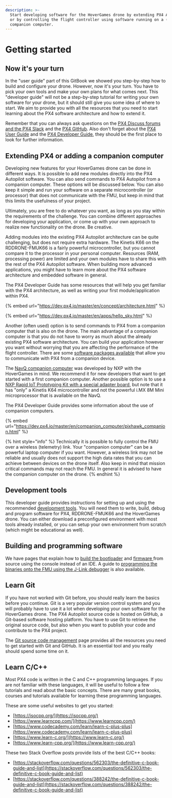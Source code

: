 ```yaml
---
description: >-
  Start developing software for the HoverGames drone by extending PX4 Autopilot
  or by controlling the flight controller using software running on a (separate)
  companion computer.
---
```


# Getting started

## Now it's your turn

In the "user guide" part of this GitBook we showed you step-by-step how to build and configure your drone. However, now it's your turn. You have to pick your own tools and make your own plans for what comes next. This "developer guide" will not be a step-by-step tutorial for writing your own software for your drone, but it should still give you some idea of where to start. We aim to provide you with all the resources that you need to start learning about the PX4 software architecture and how to extend it.&#x20;

Remember that you can always ask questions on the [PX4 Discuss forums and the PX4 Slack](../contact.md#px4-slack-and-discuss-forum) and the [PX4 GitHub](https://github.com/PX4/Firmware). Also don't forget about the [PX4 User Guide](http://docs.px4.io/master/en/index.html) and the [PX4 Developer Guide](https://dev.px4.io/master/en/index.html), they should be the first place to look for further information.

## Extending PX4 or adding a companion computer

Developing new features for your HoverGames drone can be done in different ways. It is possible to add new modules directly into the PX4 Autopilot software. You can also send commands to PX4 Autopilot from a companion computer. These options will be discussed below. You can also keep it simple and run your software on a separate microcontroller (or processor) that does not communicate with the FMU, but keep in mind that this limits the usefulness of your project.

Ultimately, you are free to do whatever you want, as long as you stay within the requirements of the challenge. You can combine different approaches for developing your application, or come up with your own approach to realize new functionality on the drone. Be creative.

Adding modules into the existing PX4 Autopilot architecture can be quite challenging, but does not require extra hardware. The Kinetis K66 on the RDDRONE-FMUK66 is a fairly powerful microcontroller, but you cannot compare it to the processor in your personal computer. Resources (RAM, processing power) are limited and your own modules have to share this with the rest of the PX4 Autopilot software. When building more advanced applications, you might have to learn more about the PX4 software architecture and embedded software in general.

The PX4 Developer Guide has some resources that will help you get familiar with the PX4 architecture, as well as writing your first module/application within PX4.

{% embed url="https://dev.px4.io/master/en/concept/architecture.html" %}

{% embed url="https://dev.px4.io/master/en/apps/hello_sky.html" %}

Another (often used) option is to send commands to PX4 from a companion computer that is also on the drone. The main advantage of a companion computer is that you do not have to worry as much about the already existing PX4 software architecture. You can build your application however you want without worrying that you are affecting the performance of the flight controller. There are some [software packages available](companion-computers.md#mavsdk) that allow you to communicate with PX4 from a companion device.

The [NavQ companion computer](https://nxp.gitbook.io/8mmnavq/) was developed by NXP with the HoverGames in mind. We recommend it for new developers that want to get started with a first companion computer. Another possible option is to use a [NXP Rapid IoT Prototyping Kit with a special adapter board](../add-ons/rapid-iot/), but note that it has "only" a Kinetis K64 microcontroller and not the powerful i.MX 8M Mini microprocessor that is available on the NavQ.

The PX4 Developer Guide provides some information about the use of companion computers.

{% embed url="https://dev.px4.io/master/en/companion_computer/pixhawk_companion.html" %}

{% hint style="info" %}
Technically it is possible to fully control the FMU over a wireless (telemetry) link. Your "companion computer" can be a powerful laptop computer if you want. However, a wireless link may not be reliable and usually does not support the high data rates that you can achieve between devices on the drone itself. Also keep in mind that mission critical commands may not reach the FMU. In general it is advised to have the companion computer on the drone.
{% endhint %}

## Development tools

This developer guide provides instructions for setting up and using the recommended [development tools](tools/). You will need them to write, build, debug and program software for PX4, RDDRONE-FMUK66 and the HoverGames drone. You can either download a preconfigured environment with most tools already installed, or you can setup your own environment from scratch (which might be educational as well).

## Building and programming software

We have pages that explain how to [build the bootloader](building-bootloader.md) and [firmware ](building-firmware.md)from source using the console instead of an IDE. A guide to [programming the binaries onto the FMU using the J-Link debugger](program-software-using-debugger.md) is also available.

## Learn Git

If you have not worked with Git before, you should really learn the basics before you continue. Git is a very popular version control system and you will probably have to use it a lot when developing your own software for the HoverGames drone. The PX4 Autopilot source code is hosted on GitHub, a Git-based software hosting platform. You have to use Git to retrieve the original source code, but also when you want to publish your code and contribute to the PX4 project.

The [Git source code management](git.md) page provides all the resources you need to get started with Git and GitHub. It is an essential tool and you really should spend some time on it.

## Learn C/C++

Most PX4 code is written in the C and C++ programming languages. If you are not familiar with these languages, it will be useful to follow a few tutorials and read about the basic concepts. There are many great books, courses and tutorials available for learning these programming languages.

These are some useful websites to get you started:

* [https://isocpp.org/](https://isocpp.org/)
* [https://www.learncpp.com/](https://www.learncpp.com/)
* [https://www.codecademy.com/learn/learn-c-plus-plus](https://www.codecademy.com/learn/learn-c-plus-plus)
* [https://www.learn-c.org/](https://www.learn-c.org/)
* [https://www.learn-cpp.org/](https://www.learn-cpp.org/)

These two Stack Overflow posts provide lists of the best C/C++ books:

* [https://stackoverflow.com/questions/562303/the-definitive-c-book-guide-and-list](https://stackoverflow.com/questions/562303/the-definitive-c-book-guide-and-list)
* [https://stackoverflow.com/questions/388242/the-definitive-c-book-guide-and-list](https://stackoverflow.com/questions/388242/the-definitive-c-book-guide-and-list)
